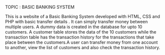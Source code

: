 TOPIC : BASIC BANKING SYSTEM

This is a website of a Basic Banking System developed with HTML, CSS and PHP with basic transfer details .
It can simply transfer money between multiple users. A dummy data is created in the database for upto 10 customers. A customer table stores the data of the 10 customers while the transaction table has the transaction history for the transactions that take place between the customers.A user can transfer money from one account to another, view the list of customers and also check the transaction history.
